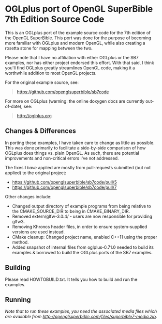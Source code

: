 OGLplus port of OpenGL SuperBible 7th Edition Source Code
=========================================================

This is an OGLplus port of the example source code for the 7th edition of the
OpenGL SuperBible.  This port was done for the purpose of becoming more familiar
with OGLplus and modern OpenGL, while also creating a rosetta stone for mapping
between the two.

Please note that I have no affiliation with either OGLplus or the SB7 examples,
nor has either project endorsed this effort.  With that said, I think you'll
find OGLplus greatly streamlines OpenGL code, making it a worthwhile addition to
most OpenGL projects.

For the original example source, see:

> https://github.com/openglsuperbible/sb7code

For more on OGLplus (warning: the online doxygen docs are currently
out-of-date), see:

> http://oglplus.org


## Changes & Differences ##

In porting these examples, I have taken care to change as little as possible.
This was done primarily to facilitate a side-by-side comparison of how OGLplus
does things vs. plain OpenGL.  As such, there are potential improvements and
non-critical errors I've not addressed.

The fixes I *have* applied are mostly from pull-requests submitted (but not
applied) to the original project:

* https://github.com/openglsuperbible/sb7code/pull/5
* https://github.com/openglsuperbible/sb7code/pull/7

Other changes include:

* Changed output directory of example programs from being relative to the
  CMAKE_SOURCE_DIR to being in CMAKE_BINARY_DIR.
* Removed extern/glfw-3.0.4/ - users are now responsible for providing glfw3.
* Removing Khronos header files, in order to ensure system-supplied versions
  are used instead.
* CMake cleanup: Changed project name, enabled C++11 using the proper method.
* Added snapshot of internal files from oglplus-0.71.0 needed to build its
  examples & borrowed to build the OGLplus ports of the SB7 examples.


## Building ##

Please read HOWTOBUILD.txt. It tells you how to build and
run the examples.


## Running ##

*Note that to run these examples, you need the associated media files which
are available from http://openglsuperbible.com/files/superbible7-media.zip*.
